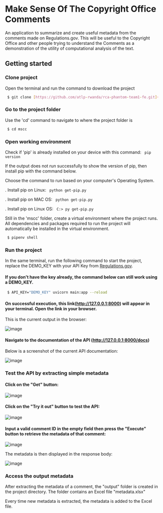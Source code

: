 # Make Sense Of The Copyright Office Comments

An application to summarize and create useful metadata from the comments made on Regulations.gov. This will be useful to the Copyright Office and other people trying to understand the Comments as a demonstration of the utility of computational analysis of the text.

## Getting started

### Clone project
Open the terminal and run the command to download the project
```sh
 $ git clone [https://github.com/atlp-rwanda/rca-phantom-team1-fe.git](https://github.com/Cyebukayire/mscc.git)
```

### Go to the project folder
Use the 'cd' command to navigate to where the project folder is
```sh
 $ cd mscc
```

### Open working environment
Check if 'pip' is already installed on your device with this command: ``` pip version```

If the output does not run successfully to show the version of pip, then install pip with the command below.

Choose the command to run based on your computer's Operating System.

. Install pip on Linux: ``` python get-pip.py```

. Install pip on MAC OS: ``` python get-pip.py```

. Install pip on Linux OS: ``` C:> py get-pip.py```


Still in the 'mscc' folder, create a virtual environment where the project runs. All dependencies and packages required to run the project will automatically be installed in the virtual environment. 

```sh
 $ pipenv shell
```

### Run the project
In the same terminal, run the following command to start the project, replace the DEMO_KEY with your API Key from [Regulations.gov](https://open.gsa.gov/api/regulationsgov/). 

#### If you don't have the key already, the command below can still work using a DEMO_KEY.

```sh
 $ API_KEY="DEMO_KEY" uvicorn main:app --reload
```


#### On successful execution, this link(http://127.0.0.1:8000) will appear in your terminal. Open the link in your browser.

This is the current output in the browser:

![image](https://github.com/Cyebukayire/mscc/assets/55869293/2b987518-d16a-49d9-b611-02b51aa54648)


#### Navigate to the documentation of the API (http://127.0.0.1:8000/docs)

Below is a screenshot of the current API documentation:

![image](https://github.com/Cyebukayire/mscc/assets/55869293/3e6873ac-847e-46f8-afc5-70602ef1135b)


### Test the API by extracting simple metadata

#### Click on the "Get" button:

![image](https://github.com/Cyebukayire/mscc/assets/55869293/200db5c8-fe2f-4fe6-8e8c-0c28725e91fd)


#### Click on the "Try it out" button to test the API:

![image](https://github.com/Cyebukayire/mscc/assets/55869293/0f0e7cf4-08e0-4c7c-9c64-ccfcc4b5ab9d)


#### Input a valid comment ID in the empty field then press the "Execute" button to retrieve the metadata of that comment:

![image](https://github.com/Cyebukayire/mscc/assets/55869293/71c29721-5b1c-4328-a178-af587ec2610f)


The metadata is then displayed in the response body:

![image](https://github.com/Cyebukayire/mscc/assets/55869293/db95fcd6-ab95-4956-9964-d69580af7747)


### Access the output metadata

After extracting the metadata of a comment, the "output" folder is created in the project directory. The folder contains an Excel file "metadata.xlsx"

Every time new metadata is extracted, the metadata is added to the Excel file.



